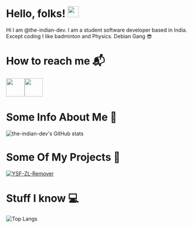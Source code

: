 # Hello, folks! <img src="https://raw.githubusercontent.com/MartinHeinz/MartinHeinz/master/wave.gif" width="30px">
Hi I am @the-indian-dev. I am a student software developer based in India. Except coding I like badminton and Physics.
Debian Gang 😎
# How to reach me 📬
<p><a href="https://discord.com/users/557467854266433537"><img src="https://cdn.logojoy.com/wp-content/uploads/20210422095037/discord-mascot.png" width="50" height="50"/></a><a href="https://theindiandev.xyz"><img src="https://upload.wikimedia.org/wikipedia/commons/8/87/Google_Chrome_icon_%282011%29.png" width="50" height="50"/></a></p>

# Some Info About Me 📝
![the-indian-dev's GitHub stats](https://github-readme-stats.vercel.app/api?username=the-indian-dev&count_private=true&show_icons=true&theme=dracula)
# Some Of My Projects 🌟
[![YSF-ZL-Remover](https://github-readme-stats.vercel.app/api/pin/?username=the-indian-dev&repo=ysf-zl-remover-adder&theme=dracula)](https://github.com/the-indian-dev/ysf-zl-remover-adder)
# Stuff I know 💻
![Top Langs](https://github-readme-stats.vercel.app/api/top-langs/?username=the-indian-dev&hide=javascript,html,css,scss&theme=dracula)  
